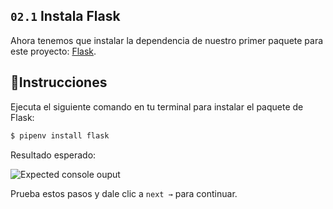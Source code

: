 ## `02.1` Instala Flask

Ahora tenemos que instalar la dependencia de nuestro primer paquete para este proyecto: [Flask](https://flask.palletsprojects.com/en/1.1.x/).

## 📝Instrucciones

Ejecuta el siguiente comando en tu terminal para instalar el paquete de Flask:

```bash
$ pipenv install flask
```

Resultado esperado:

![Expected console ouput](https://github.com/breatheco-de/python-flask-api-tutorial/blob/master/.breathecode/assets/install-flask.png?raw=true)

Prueba estos pasos y dale clic a  `next →` para continuar.